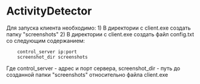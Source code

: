 # ActivityDetector

Для запуска клиента необходимо: 
	1) В директории с client.exe создать папку "screenshots"
	2) В директории с client.exe создать файл config.txt со следующим содержанием:
		
		control_server ip:port
		screenshot_dir screenshots

Где control_server - адрес и порт сервера, screenshot_dir - путь до созданной папки "screenshots" относительно файла client.exe